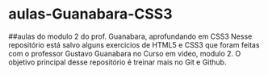 # aulas-Guanabara-CSS3
##aulas do modulo 2 do prof. Guanabara, aprofundando em CSS3
Nesse repositório está salvo alguns exercicios de HTML5 e CSS3 que foram feitas com
o professor Gustavo Guanabara no Curso em video, modulo 2.
O objetivo principal desse repositório é treinar mais no Git e Github.

